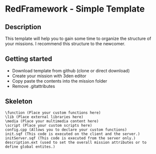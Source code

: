 # RedFramework - Simple Template

## Description
This template will help you to gain some time to organize the structure of your missions. I recommend this structure to the newcomer.

## Getting started
 - Download template from github (clone or direct download)
 - Create your mission with 3den editor
 - Copy paste the contents into the mission folder
 - Remove .gitattributes

## Skeleton
    \function (Place your custom functions here)
    \lib (Place external libraries here)
    \media (Place your multimedia content here)
    \script (Place your custom scripts here)
    config.cpp (Allows you to declare your custom functions)
    init.sqf (This code is executed on the client and the server.)
    initServer.sqf (This code is executed from the server only.)
    description.ext (used to set the overall mission attributes or to define global entites.)
